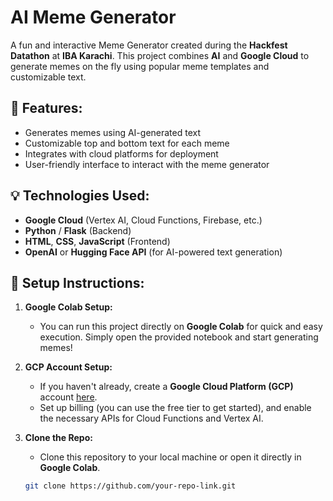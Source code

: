 # AI Meme Generator

A fun and interactive Meme Generator created during the **Hackfest Datathon** at **IBA Karachi**. This project combines **AI** and **Google Cloud** to generate memes on the fly using popular meme templates and customizable text.

## 🚀 Features:
- Generates memes using AI-generated text
- Customizable top and bottom text for each meme
- Integrates with cloud platforms for deployment
- User-friendly interface to interact with the meme generator

## 💡 Technologies Used:
- **Google Cloud** (Vertex AI, Cloud Functions, Firebase, etc.)
- **Python** / **Flask** (Backend)
- **HTML**, **CSS**, **JavaScript** (Frontend)
- **OpenAI** or **Hugging Face API** (for AI-powered text generation)

## 🔗 Setup Instructions:

1. **Google Colab Setup:**
   - You can run this project directly on **Google Colab** for quick and easy execution. Simply open the provided notebook and start generating memes!

2. **GCP Account Setup:**
   - If you haven't already, create a **Google Cloud Platform (GCP)** account [here](https://cloud.google.com/).
   - Set up billing (you can use the free tier to get started), and enable the necessary APIs for Cloud Functions and Vertex AI.

3. **Clone the Repo:**
   - Clone this repository to your local machine or open it directly in **Google Colab**.

   ```bash
   git clone https://github.com/your-repo-link.git
